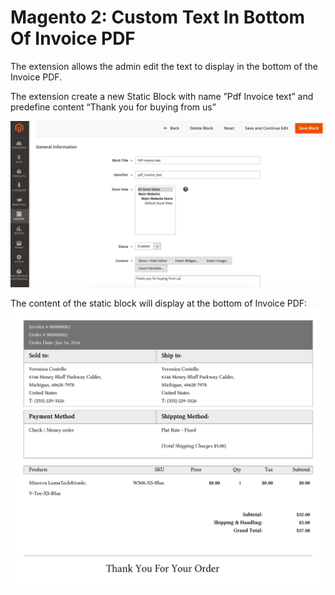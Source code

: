 # Magento 2: Custom Text In Bottom Of Invoice PDF

The extension allows the admin edit the text to display in the bottom of the Invoice PDF.

The extension create a new Static Block with name ”Pdf Invoice text” and predefine content “Thank you for buying from us”

![Alt text](invoice_text_static_block.png)


The content of the static block will display at the bottom of Invoice PDF:
![Alt text](invoice_text.png)
